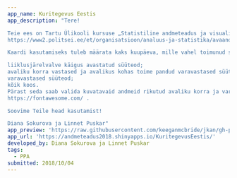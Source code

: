 ```yaml
---
app_name: Kuritegevus Eestis
app_description: "Tere!

Teie ees on Tartu Ülikooli kursuse „Statistiline andmeteadus ja visualiseerimine“ lõpuprojekt. Projekti eesmärgiks oli luua kaardirakendus, mis kujutaks mingi ajaperioodi jooksul Eestis asetleidnud kuritegevust ja seaduserikkumisi. Kaart on valmistatud Politsei- ja Piirivalveameti avaandmete põhjal, mida uuendatakse igal neljapäeval ning mis on saadaval siin:
https://www2.politsei.ee/et/organisatsioon/analuus-ja-statistika/avaandmed.dot .

Kaardi kasutamiseks tuleb määrata kaks kuupäeva, mille vahel toimunud sündmused kaardile kuvatakse. Seejärel tuleb valida, mis tüüpi süüteod kaardile kantakse:

liiklusjärelvalve käigus avastatud süüteod;
avaliku korra vastased ja avalikus kohas toime pandud varavastased süüteod;
varavastased süüteod;
kõik koos.
Pärast seda saab valida kuvatavaid andmeid rikutud avaliku korra ja varavastase süüteo paragrahvi ning sõiduki liigi järgi. Kaardil kuvatud märgisele vajutades kuvatakse süüteoga seotud informatsioon. Asukohamärgistel kasutatud pildid pärinevad siit:
https://fontawesome.com/ .

Soovime Teile head kasutamist!

Diana Sokurova ja Linnet Puskar"
app_preview: 'https://raw.githubusercontent.com/keeganmcbride/jkan/gh-pages/img/preview.PNG'
app_url: 'https://andmeteadus2018.shinyapps.io/KuritegevusEestis/'
developed_by: Diana Sokurova ja Linnet Puskar
tags:
  - PPA
submitted: 2018/10/04
---
```

